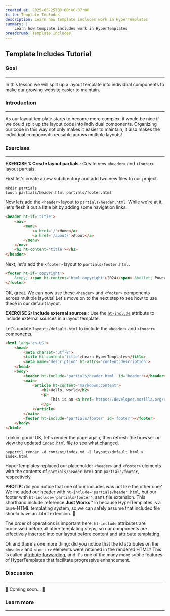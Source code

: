 ```yaml
---
created_at: 2025-05-25T08:00:00-07:00
title: Template Includes
description: Learn how template includes work in HyperTemplates
summary: |
    Learn how template includes work in HyperTemplates
breadcrumb: Template Includes
---
```


## Template Includes Tutorial

<auto-toc selectors='h3,h4,h5,h6,dl dt'></auto-toc>

### Goal
--------

In this lesson we will split up a layout template into individual components to make our growing website easier to maintain.

### Introduction
----------------

As our layout template starts to become more complex, it would be nice if we could split up the layout code into individual components.
Organizing our code in this way not only makes it easier to maintain, it also makes the individual components reusable across multiple layouts!

### Exercises
-------------

**EXERCISE 1: Create layout partials**
: Create new `<header>` and `<footer>` layout partials.

  First let's create a new subdirectory and add two new files to our project.

  ```plaintext
  mkdir partials
  touch partials/header.html partials/footer.html
  ```

  Now lets add the `<header>` layout to `partials/header.html`.
  While we're at it, let's flesh it out a little bit by adding some navigation links.

  <code-snippet ht-block filename='partials/header.html'>

  ```html
  <header ht-if='title'>
      <nav>
          <menu>
              <a href='/'>Home</a>
              <a href='/about/'>About</a>
          </menu>
      </nav>
      <h1 ht-content='title'></h1>
  </header>
  ```

  </code-snippet>

  Next, let's add the `<footer>` layout to `partials/footer.html`.

  <code-snippet ht-block filename='partials/footer.html'>

  ```html
  <footer ht-if='copyright'>
      &copy; <span ht-content='html:copyright'>2024</span> &bullet; Powered by HyperTemplates&trade;
  </footer>
  ```

  </code-snippet>

  OK, great.
  We can now use these `<header>` and `<footer>` components across multiple layouts!
  Let's move on to the next step to see how to use these in our default layout.

**EXERCISE 2: Include external sources**
: Use the [`ht-include`] attribute to include external sources in a layout template.

  Let's update `layouts/default.html` to include the `<header>` and `<footer>` components.

  <code-snippet ht-block filename='layouts/default.html' highlights='8,17'>

  ```html
  <html lang='en-US'>
      <head>
          <meta charset='utf-8'>
          <title ht-content='title'>Learn HyperTemplates</title>
          <meta name='description' ht-attrs='content:description'>
      </head>
      <body>
          <header ht-include='partials/header.html' id='header'></header>
          <main>
              <article ht-content='markdown:content'>
                  <h2>Hello, world</h2>
                  <p>
                      This is an <a href='https://developer.mozilla.org/en-US/docs/Web/HTML'>HTML</a> layout!
                  </p>
              </article>
          </main>
          <footer ht-include='partials/footer' id='footer'></footer>
      </body>
  </html>
  ```

  </code-snippet>

  Lookin' good!
  OK, let's render the page again, then refresh the browser or view the updated `index.html` file to see what changed.

  ```plaintext
  hyperctl render -d content/index.md -l layouts/default.html > index.html
  ```

  HyperTemplates replaced our placeholder `<header>` and `<footer>` elements with the contents of `partials/header.html` and `partials/footer`, respectively.

  <doc-quote ht-block>

  **PROTIP:** did you notice that one of our includes was not like the other one?
  We included our header with `ht-include='partials/header.html`, but our footer with `ht-include='partials/footer'`, sans file extension.
  This shorthand include reference **Just Works&trade;** in because HyperTemplates is a pure-HTML templating system, so we can safely assume that included file should have an .html extension. 🤌

  </doc-quote>

  The order of operations is important here: `ht-include` attributes are processed before all other templating steps, so our components are effectively inserted into our layout before content and attribute templating.

  Oh and there's one more thing: did you notice that the id attributes on the `<header>` and `<footer>` elements were retained in the rendered HTML? 
  This is called [attribute forwarding], and it's one of the many more subtle features of HyperTemplates that facilitate progressive enhancement.

### Discussion
--------------

🚧 Coming soon... 🚧

### Learn more
--------------



<tutorial-nav ht-block 
         prev-href='../lesson-3/' 
         prev-label='Lesson 3: Template Conditionals' 
         next-href='../lesson-5/' 
         next-label='Lesson 5: Template Iterators'></tutorial-nav>

<!-- Links -->
[`ht-include`]: /docs/reference/core/attributes/ht-include/
[attribute forwarding]: /docs/reference/core/attributes/ht-include/#attribute-forwarding
